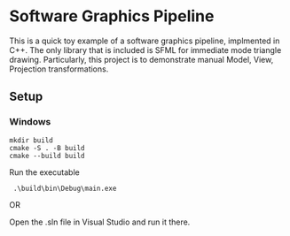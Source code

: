 # Software Graphics Pipeline

This is a quick toy example of a software graphics pipeline, implmented in C++. The only library that is included is SFML for immediate mode triangle drawing. Particularly, this project is to demonstrate manual Model, View, Projection transformations.


## Setup

### Windows

```
mkdir build
cmake -S . -B build
cmake --build build
```

Run the executable 

` .\build\bin\Debug\main.exe`


OR 

Open the .sln file in Visual Studio and run it there.